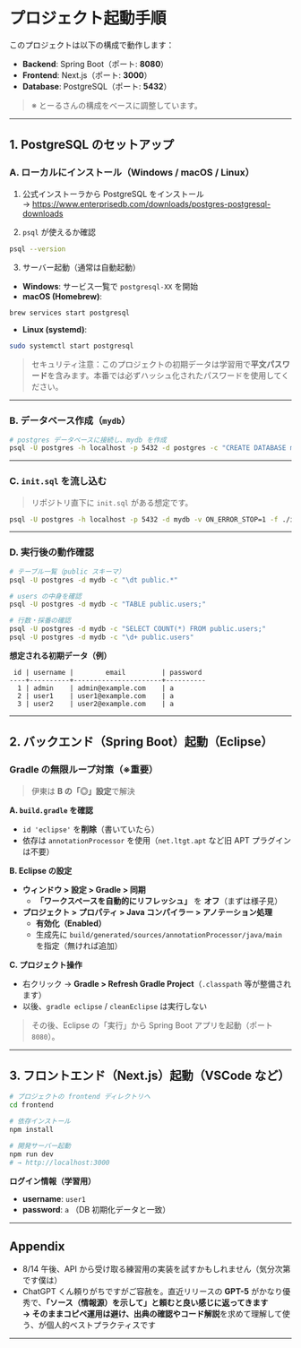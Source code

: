 # プロジェクト起動手順

このプロジェクトは以下の構成で動作します：

- **Backend**: Spring Boot（ポート: **8080**）
- **Frontend**: Next.js（ポート: **3000**）
- **Database**: PostgreSQL（ポート: **5432**）

> ※ とーるさんの構成をベースに調整しています。

---

## 1. PostgreSQL のセットアップ

### A. ローカルにインストール（Windows / macOS / Linux）

1) 公式インストーラから PostgreSQL をインストール  
   → <https://www.enterprisedb.com/downloads/postgres-postgresql-downloads>

2) `psql` が使えるか確認
~~~bash
psql --version
~~~

3) サーバー起動（通常は自動起動）
- **Windows**: サービス一覧で `postgresql-XX` を開始  
- **macOS (Homebrew)**:
~~~bash
brew services start postgresql
~~~
- **Linux (systemd)**:
~~~bash
sudo systemctl start postgresql
~~~

> セキュリティ注意：このプロジェクトの初期データは学習用で**平文パスワード**を含みます。本番では必ずハッシュ化されたパスワードを使用してください。

---

### B. データベース作成（`mydb`）

~~~bash
# postgres データベースに接続し、mydb を作成
psql -U postgres -h localhost -p 5432 -d postgres -c "CREATE DATABASE mydb;"
~~~

---

### C. `init.sql` を流し込む

> リポジトリ直下に `init.sql` がある想定です。

~~~bash
psql -U postgres -h localhost -p 5432 -d mydb -v ON_ERROR_STOP=1 -f ./init.sql
~~~

---

### D. 実行後の動作確認

~~~bash
# テーブル一覧（public スキーマ）
psql -U postgres -d mydb -c "\dt public.*"

# users の中身を確認
psql -U postgres -d mydb -c "TABLE public.users;"

# 行数・採番の確認
psql -U postgres -d mydb -c "SELECT COUNT(*) FROM public.users;"
psql -U postgres -d mydb -c "\d+ public.users"
~~~

**想定される初期データ（例）**
~~~text
 id | username |        email         | password
----+----------+----------------------+----------
  1 | admin    | admin@example.com    | a
  2 | user1    | user1@example.com    | a
  3 | user2    | user2@example.com    | a
~~~

---

## 2. バックエンド（Spring Boot）起動（Eclipse）

### Gradle の無限ループ対策（※重要）
> 伊東は **B の「◎」設定**で解決

**A. `build.gradle` を確認**
- `id 'eclipse'` を**削除**（書いていたら）
- 依存は `annotationProcessor` を使用（`net.ltgt.apt` など旧 APT プラグインは不要）

**B. Eclipse の設定**
- **ウィンドウ > 設定 > Gradle > 同期**  
  - **「ワークスペースを自動的にリフレッシュ」** を **オフ**（まずは様子見）
- **プロジェクト > プロパティ > Java コンパイラー > アノテーション処理**  
  - **有効化（Enabled）**  
  - 生成先に `build/generated/sources/annotationProcessor/java/main` を指定（無ければ追加）

**C. プロジェクト操作**
- 右クリック → **Gradle > Refresh Gradle Project**（`.classpath` 等が整備されます）
- 以後、`gradle eclipse` / `cleanEclipse` は実行しない

> その後、Eclipse の「実行」から Spring Boot アプリを起動（ポート `8080`）。

---

## 3. フロントエンド（Next.js）起動（VSCode など）

~~~bash
# プロジェクトの frontend ディレクトリへ
cd frontend

# 依存インストール
npm install

# 開発サーバー起動
npm run dev
# → http://localhost:3000
~~~

**ログイン情報（学習用）**
- **username**: `user1`
- **password**: `a`  （DB 初期化データと一致）

---

## Appendix

- 8/14 午後、API から受け取る練習用の実装を試すかもしれません（気分次第です僕は）
- ChatGPT くん頼りがちですがご容赦を。直近リリースの **GPT-5** がかなり優秀で、**「ソース（情報源）を示して」**と頼むと良い感じに返ってきます  
  → そのままコピペ運用は避け、**出典の確認**や**コード解説**を求めて理解して使う、が個人的ベストプラクティスです

---

